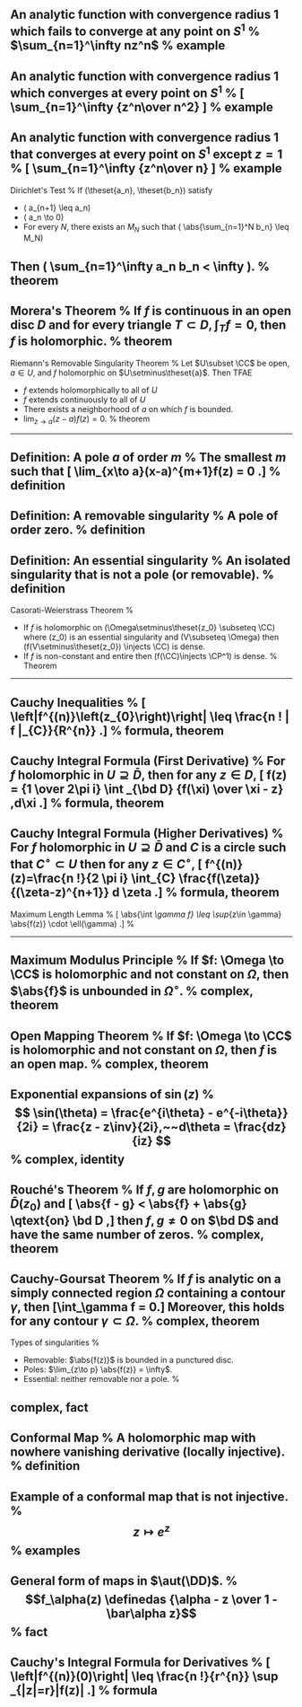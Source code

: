 An analytic function with convergence radius 1 which fails to converge at any point on $S^1$
%
$\sum_{n=1}^\infty nz^n$
%
example
---

An analytic function with convergence radius 1 which converges at every point on $S^1$
%
\[
\sum_{n=1}^\infty {z^n\over n^2}
\]
%
example
---

An analytic function with convergence radius 1 that converges at every point on $S^1$ except $z=1$
%
\[
\sum_{n=1}^\infty {z^n\over n}
\]
%
example
---

Dirichlet's Test
%
If \(\theset{a_n}, \theset{b_n}\) satisfy

- \(  a_{n+1} \leq a_n\) 
- \(  a_n \to 0\) 
- For every $N$, there exists an $M_N$ such that \(  \abs{\sum_{n=1}^N b_n} \leq M_N\)

Then \( \sum_{n=1}^\infty a_n b_n < \infty \).
%
theorem
---

Morera's Theorem
%
If $f$ is continuous in an open disc $D$ and for every triangle $T\subset D, \int_T f = 0$, then $f$ is holomorphic.
%
theorem
---

Riemann's Removable Singularity Theorem
%
Let $U\subset \CC$ be open, $a\in U$, and $f$ holomorphic on $U\setminus\theset{a}$. 
Then TFAE

- $f$ extends holomorphically to all of $U$
- $f$ extends continuously to all of $U$
- There exists a neighborhood of $a$ on which $f$ is bounded.
- $\lim_{z\to a} (z-a)f(z) = 0$.
%
theorem
---

Definition: A pole $a$ of order $m$
%
The smallest $m$ such that 
\[
\lim_{x\to a}(x-a)^{m+1}f(z) = 0
.\]
%
definition
---

Definition: A removable singularity
%
A pole of order zero.
%
definition
---

Definition: An essential singularity
%
An isolated singularity that is not a pole (or removable).
%
definition
---

Casorati-Weierstrass Theorem
%
- If $f$ is holomorphic on \(\Omega\setminus\theset{z_0} \subseteq \CC\) where \(z_0\) is an essential singularity and \(V\subseteq \Omega\) then \(f(V\setminus\theset{z_0}) \injects \CC\) is dense.
- If $f$ is non-constant and entire then \(f(\CC)\injects \CP^1\) is dense.
%
Theorem
---

Cauchy Inequalities
%
\[
\left|f^{(n)}\left(z_{0}\right)\right| \leq \frac{n ! \| f \|_{C}}{R^{n}}
.\]
%
formula, theorem
---

Cauchy Integral Formula (First Derivative)
%
For $f$ holomorphic in $U\supseteq \bar D$, then for any $z\in D$,
\[
f(z) = {1 \over 2\pi i} \int _{\bd D} {f(\xi) \over \xi - z} \,d\xi
.\]
%
formula, theorem
---

Cauchy Integral Formula (Higher Derivatives)
%
For $f$ holomorphic in $U\supseteq \bar D$ and $C$ is a circle such that $C^\circ \subset U$ then for any $z\in C^\circ$,
\[
f^{(n)}(z)=\frac{n !}{2 \pi i} \int_{C} \frac{f(\zeta)}{(\zeta-z)^{n+1}} d \zeta
.\]
%
formula, theorem
---

Maximum Length Lemma
%
\[
\abs{\int _\gamma f} \leq \sup_{z\in \gamma} \abs{f(z)} \cdot \ell(\gamma)
.\]
%

---

Maximum Modulus Principle
%
If $f: \Omega \to \CC$ is holomorphic and not constant on $\Omega$, then $\abs{f}$ is unbounded in $\Omega^\circ$.
%
complex, theorem
---

Open Mapping Theorem
%
If $f: \Omega \to \CC$ is holomorphic and not constant on $\Omega$, then $f$ is an open map.
%
complex, theorem
---

Exponential expansions of $\sin(z)$
%
$$
\sin(\theta) = \frac{e^{i\theta} - e^{-i\theta}}{2i} = \frac{z - z\inv}{2i},~~d\theta = \frac{dz}{iz}
$$
%
complex, identity
---

Rouché's Theorem
%
If $f, g$ are holomorphic on $\bar{D}(z_0)$ and 
\[
\abs{f - g} < \abs{f} + \abs{g} \qtext{on} \bd D
,\] 
then $f,g\neq 0$ on $\bd D$ and have the same number of zeros.
%
complex, theorem
---

Cauchy-Goursat Theorem
%
If $f$ is analytic on a simply connected region $\Omega$ containing a contour $\gamma$, then \[\int_\gamma f = 0.\]
Moreover, this holds for any contour $\gamma \subset \Omega$.
%
complex, theorem
---

Types of singularities
%

- Removable: $\abs{f(z)}$ is bounded in a punctured disc.
- Poles: $\lim_{z\to p} \abs{f(z)} = \infty$.
- Essential: neither removable nor a pole.
%

complex, fact
---

Conformal Map
%
A holomorphic map with nowhere vanishing derivative (locally injective).
%
definition
---

Example of a conformal map that is not injective.
%
$$z\mapsto e^z$$
%
examples
---

General form of maps in $\aut(\DD)$.
%
$$f_\alpha(z) \definedas {\alpha - z \over 1 - \bar\alpha z}$$
%
fact
---

Cauchy's Integral Formula for Derivatives
%
\[
\left|f^{(n)}(0)\right| \leq \frac{n !}{r^{n}} \sup _{|z|=r}|f(z)|
.\]
%
formula
---

